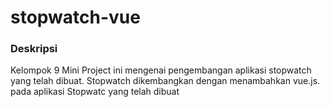 # stopwatch-vue

### Deskripsi

Kelompok 9
Mini Project ini mengenai pengembangan aplikasi stopwatch yang telah dibuat. Stopwatch dikembangkan dengan menambahkan vue.js. pada aplikasi Stopwatc yang telah dibuat
